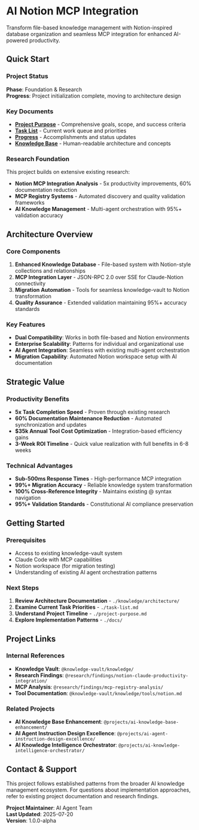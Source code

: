 # AI Notion MCP Integration

Transform file-based knowledge management with Notion-inspired database organization and seamless MCP integration for enhanced AI-powered productivity.

## Quick Start

### Project Status
**Phase**: Foundation & Research  
**Progress**: Project initialization complete, moving to architecture design

### Key Documents
- **[Project Purpose](./project-purpose.md)** - Comprehensive goals, scope, and success criteria
- **[Task List](./task-list.md)** - Current work queue and priorities
- **[Progress](./progress.md)** - Accomplishments and status updates
- **[Knowledge Base](./knowledge/)** - Human-readable architecture and concepts

### Research Foundation
This project builds on extensive existing research:
- **Notion MCP Integration Analysis** - 5x productivity improvements, 60% documentation reduction
- **MCP Registry Systems** - Automated discovery and quality validation frameworks
- **AI Knowledge Management** - Multi-agent orchestration with 95%+ validation accuracy

## Architecture Overview

### Core Components
1. **Enhanced Knowledge Database** - File-based system with Notion-style collections and relationships
2. **MCP Integration Layer** - JSON-RPC 2.0 over SSE for Claude-Notion connectivity
3. **Migration Automation** - Tools for seamless knowledge-vault to Notion transformation
4. **Quality Assurance** - Extended validation maintaining 95%+ accuracy standards

### Key Features
- **Dual Compatibility**: Works in both file-based and Notion environments
- **Enterprise Scalability**: Patterns for individual and organizational use
- **AI Agent Integration**: Seamless with existing multi-agent orchestration
- **Migration Capability**: Automated Notion workspace setup with AI documentation

## Strategic Value

### Productivity Benefits
- **5x Task Completion Speed** - Proven through existing research
- **60% Documentation Maintenance Reduction** - Automated synchronization and updates
- **$35k Annual Tool Cost Optimization** - Integration-based efficiency gains
- **3-Week ROI Timeline** - Quick value realization with full benefits in 6-8 weeks

### Technical Advantages
- **Sub-500ms Response Times** - High-performance MCP integration
- **99%+ Migration Accuracy** - Reliable knowledge system transformation
- **100% Cross-Reference Integrity** - Maintains existing @ syntax navigation
- **95%+ Validation Standards** - Constitutional AI compliance preservation

## Getting Started

### Prerequisites
- Access to existing knowledge-vault system
- Claude Code with MCP capabilities
- Notion workspace (for migration testing)
- Understanding of existing AI agent orchestration patterns

### Next Steps
1. **Review Architecture Documentation** - `./knowledge/architecture/`
2. **Examine Current Task Priorities** - `./task-list.md`
3. **Understand Project Timeline** - `./project-purpose.md`
4. **Explore Implementation Patterns** - `./docs/`

## Project Links

### Internal References
- **Knowledge Vault**: `@knowledge-vault/knowledge/`
- **Research Findings**: `@research/findings/notion-claude-productivity-integration/`
- **MCP Analysis**: `@research/findings/mcp-registry-analysis/`
- **Tool Documentation**: `@knowledge-vault/knowledge/tools/notion.md`

### Related Projects
- **AI Knowledge Base Enhancement**: `@projects/ai-knowledge-base-enhancement/`
- **AI Agent Instruction Design Excellence**: `@projects/ai-agent-instruction-design-excellence/`
- **AI Knowledge Intelligence Orchestrator**: `@projects/ai-knowledge-intelligence-orchestrator/`

## Contact & Support

This project follows established patterns from the broader AI knowledge management ecosystem. For questions about implementation approaches, refer to existing project documentation and research findings.

**Project Maintainer**: AI Agent Team  
**Last Updated**: 2025-07-20  
**Version**: 1.0.0-alpha
